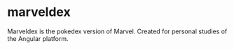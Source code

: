 # marveldex
Marveldex is the pokedex version of Marvel. Created for personal studies of the Angular platform.
